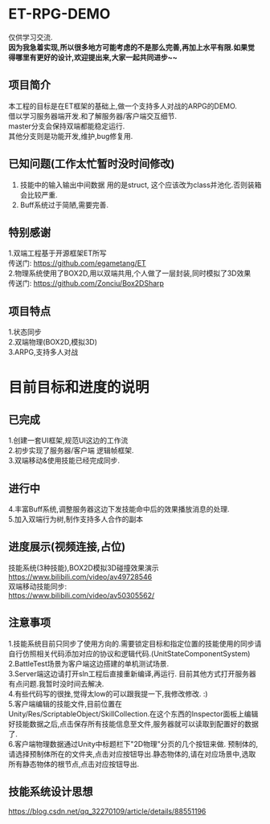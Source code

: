# ET-RPG-DEMO
仅供学习交流.  
<b>因为我急着实现,所以很多地方可能考虑的不是那么完善,再加上水平有限.如果觉得哪里有更好的设计,欢迎提出来,大家一起共同进步~~</b>   

## 项目简介
本工程的目标是在ET框架的基础上,做一个支持多人对战的ARPG的DEMO.   
借以学习服务器端开发.和了解服务器/客户端交互细节.      
master分支会保持双端都能稳定运行.    
其他分支则是功能开发,维护,bug修复用.   

## 已知问题(工作太忙暂时没时间修改)       
1. 技能中的输入输出中间数据 用的是struct, 这个应该改为class并池化.否则装箱会比较严重.    
2. Buff系统过于简陋,需要完善.   


## 特别感谢
1.双端工程基于开源框架ET所写   
传送门: https://github.com/egametang/ET    
2.物理系统使用了BOX2D,用以双端共用,个人做了一层封装,同时模拟了3D效果    
传送门: https://github.com/Zonciu/Box2DSharp   


## 项目特点   
1.状态同步  
2.双端物理(BOX2D,模拟3D)  
3.ARPG,支持多人对战   

# 目前目标和进度的说明   
## 已完成   
1.创建一套UI框架,规范UI这边的工作流    
2.初步实现了服务器/客户端 逻辑帧框架.   
3.双端移动&使用技能已经完成同步.

## 进行中   
4.丰富Buff系统,调整服务器这边下发技能命中后的效果播放消息的处理.    
5.加入双端行为树,制作支持多人合作的副本

## 进度展示(视频连接,占位)
技能系统(3种技能),BOX2D模拟3D碰撞效果演示    
https://www.bilibili.com/video/av49728546   
双端移动技能同步:   
https://www.bilibili.com/video/av50305562/        


## 注意事项
1.技能系统目前只同步了使用方向的.需要锁定目标和指定位置的技能使用的同步请自行仿照相关代码添加对应的协议和逻辑代码.(UnitStateComponentSystem)   
2.BattleTest场景为客户端这边搭建的单机测试场景.    
3.Server端这边请打开sln工程后直接重新编译,再运行. 目前其他方式打开服务器有点问题.我暂时没时间去解决.    
4.有些代码写的很挫,觉得太low的可以跟我提一下,我修改修改. :)   
5.客户端编辑的技能文件,目前位置在Unity/Res/ScriptableObject/SkillCollection.在这个东西的Inspector面板上编辑好技能数据之后,点击保存所有技能信息至文件,服务器就可以读取到配置好的数据了.       
6.客户端物理数据通过Unity中标题栏下"2D物理"分页的几个按钮来做. 预制体的,请选择预制体所在的文件夹,点击对应按钮导出.静态物体的,请在对应场景中,选取所有静态物体的根节点,点击对应按钮导出.   

## 技能系统设计思想
https://blog.csdn.net/qq_32270109/article/details/88551196




